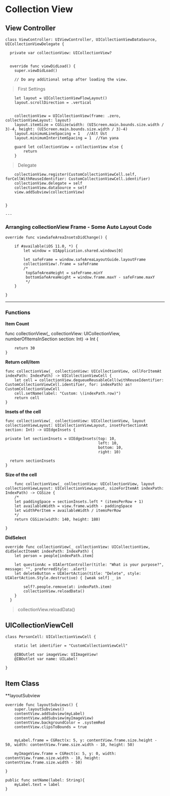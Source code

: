 # Collection View

## View Controller

    class ViewController: UIViewController, UICollectionViewDataSource, UICollectionViewDelegate {
   
      private var collectionView: UICollectionView?
    
    
      override func viewDidLoad() {
        super.viewDidLoad()
        
        // Do any additional setup after loading the view.
        
> First Settings

        let layout = UICollectionViewFlowLayout()
        layout.scrollDirection = .vertical
        
        
        collectionView = UICollectionView(frame: .zero,  collectionViewLayout: layout)
        layout.itemSize = CGSize(width: (UIScreen.main.bounds.size.width / 3)-4, height: (UIScreen.main.bounds.size.width / 3)-4)
        layout.minimumLineSpacing = 1   //Alt Üst
        layout.minimumInteritemSpacing = 1  //Yan yana
        
        guard let collectionView = collectionView else {
            return
        }

> Delegate

        collectionView.register(CustomCollectionViewCell.self, forCellWithReuseIdentifier: CustomCollectionViewCell.identifier)
        collectionView.delegate = self
        collectionView.dataSource = self
        view.addSubview(collectionView)
        
        
    }
    
    ---
    
### Arranging collectionView Frame - Some Auto Layout Code

    override func viewSafeAreaInsetsDidChange() {
        
        if #available(iOS 11.0, *) {
            let window = UIApplication.shared.windows[0]
            
            let safeFrame = window.safeAreaLayoutGuide.layoutFrame
            collectionView!.frame = safeFrame
            /*
             topSafeAreaHeight = safeFrame.minY
             bottomSafeAreaHeight = window.frame.maxY - safeFrame.maxY
             */
        }
        
    }

---

### Functions

**Item Count**

   func collectionView(_ collectionView: UICollectionView, numberOfItemsInSection section: Int) -> Int {
        
        return 30
    }
    
    
**Return cell/item**

    func collectionView(_ collectionView: UICollectionView, cellForItemAt indexPath: IndexPath) -> UICollectionViewCell {
        let cell = collectionView.dequeueReusableCell(withReuseIdentifier: CustomCollectionViewCell.identifier, for: indexPath) as! CustomCollectionViewCell
        cell.setName(label: "Custom: \(indexPath.row)")
        return cell
    }
    
    
    
**Insets of the cell**
    
    func collectionView(_ collectionView: UICollectionView, layout collectionViewLayout: UICollectionViewLayout, insetForSectionAt section: Int) -> UIEdgeInsets {
    
    private let sectionInsets = UIEdgeInsets(top: 10,
                                             left: 10,
                                             bottom: 10,
                                             right: 10)
    
      return sectionInsets
    }
    
    
    
**Size of the cell**
    
        func collectionView(_ collectionView: UICollectionView, layout collectionViewLayout: UICollectionViewLayout, sizeForItemAt indexPath: IndexPath) -> CGSize {
        /*
        let paddingSpace = sectionInsets.left * (itemsPerRow + 1)
        let availableWidth = view.frame.width - paddingSpace
        let widthPerItem = availableWidth / itemsPerRow
        */
        return CGSize(width: 140, height: 180)
        
    }
 
 
**DidSelect**

    override func collectionView(_ collectionView: UICollectionView, didSelectItemAt indexPath: IndexPath) {
        let person = people[indexPath.item]
        
        let questionAc = UIAlertController(title: "What is your purpose?", message: "", preferredStyle: .alert)
        let deleteButton = UIAlertAction(title: "Delete", style: UIAlertAction.Style.destructive) { [weak self] _ in
            
            self?.people.remove(at: indexPath.item)
            collectionView.reloadData()
        }
      }
    
>collectionView.reloadData()   
    


## UICollectionViewCell


    class PersonCell: UICollectionViewCell {
    
        static let identifier = "CustomCollectionViewCell"
    
        @IBOutlet var imageView: UIImageView!
        @IBOutlet var name: UILabel!

    }
    

## Item Class

**layoutSubview

    override func layoutSubviews() {
        super.layoutSubviews()
        contentView.addSubview(myLabel)
        contentView.addSubview(myImageView)
        contentView.backgroundColor = .systemRed
        contentView.clipsToBounds = true
        
        
        myLabel.frame = CGRect(x: 5, y: contentView.frame.size.height - 50, width: contentView.frame.size.width - 10, height: 50)
        
        myImageView.frame = CGRect(x: 5, y: 0, width: contentView.frame.size.width - 10, height: contentView.frame.size.width - 50)
        
    }
    
    public func setName(label: String){
        myLabel.text = label
    }
